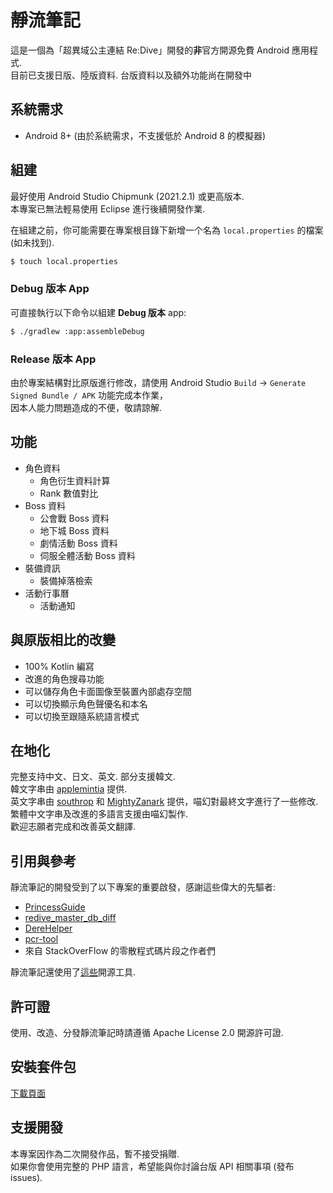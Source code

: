 # 靜流筆記
這是一個為「超異域公主連結 Re:Dive」開發的**非**官方開源免費 Android 應用程式.  
目前已支援日版、陸版資料. 台版資料以及額外功能尚在開發中

## 系統需求
* Android 8+ (由於系統需求，不支援低於 Android 8 的模擬器)

## 組建
最好使用 Android Studio Chipmunk (2021.2.1) 或更高版本.  
本專案已無法輕易使用 Eclipse 進行後續開發作業.  

在組建之前，你可能需要在專案根目錄下新增一个名為 `local.properties` 的檔案 (如未找到).

```sh
$ touch local.properties
```

### Debug 版本 App
可直接執行以下命令以組建 **Debug 版本** app:

```sh
$ ./gradlew :app:assembleDebug
```

### Release 版本 App
由於專案結構對比原版進行修改，請使用 Android Studio `Build` -> `Generate Signed Bundle / APK` 功能完成本作業，   
因本人能力問題造成的不便，敬請諒解.  

## 功能
* 角色資料
    * 角色衍生資料計算
    * Rank 數值對比
* Boss 資料
    * 公會戰 Boss 資料
    * 地下城 Boss 資料
    * 劇情活動 Boss 資料
    * 伺服全體活動 Boss 資料
* 裝備資訊
    * 裝備掉落檢索
* 活動行事曆
    * 活動通知

## 與原版相比的改變
* 100% Kotlin 編寫  
* 改進的角色搜尋功能  
* 可以儲存角色卡面圖像至裝置內部處存空間  
* 可以切換顯示角色聲優名和本名  
* 可以切換至跟隨系統語言模式  

## 在地化
完整支持中文、日文、英文. 部分支援韓文.  
韓文字串由 [applemintia](https://twitter.com/_applemintia) 提供.  
英文字串由 [southrop](https://github.com/southrop) 和 [MightyZanark](https://github.com/MightyZanark) 提供，喵幻對最終文字進行了一些修改.  
繁體中文字串及改進的多語言支援由喵幻製作.  
歡迎志願者完成和改善英文翻譯.

## 引用與參考
靜流筆記的開發受到了以下專案的重要啟發，感謝這些偉大的先驅者:
* [PrincessGuide](https://github.com/superk589/PrincessGuide)
* [redive_master_db_diff](https://github.com/esterTion/redive_master_db_diff)
* [DereHelper](https://github.com/Lazyeraser/DereHelper)
* [pcr-tool](https://github.com/wthee/pcr-tool)
* 來自 StackOverFlow 的零散程式碼片段之作者們

靜流筆記還使用了[這些](OPENSOURCE.md)開源工具.

## 許可證
使用、改造、分發靜流筆記時請遵循 Apache License 2.0 開源許可證.

## 安裝套件包
[下載頁面](https://github.com/TragicLifeHu/ShizuruNotes/releases)  

## 支援開發
本專案因作為二次開發作品，暫不接受捐贈.  
如果你會使用完整的 PHP 語言，希望能與你討論台版 API 相關事項 (發布 issues).